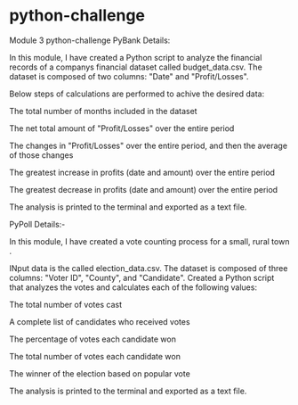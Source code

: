 # python-challenge
Module 3 python-challenge
PyBank Details: 

In this module, I have created a Python script to analyze the financial records of a companys financial dataset called budget_data.csv. The dataset is composed of two columns: "Date" and "Profit/Losses".

Below steps of calculations are performed to achive the desired data:

The total number of months included in the dataset

The net total amount of "Profit/Losses" over the entire period

The changes in "Profit/Losses" over the entire period, and then the average of those changes

The greatest increase in profits (date and amount) over the entire period

The greatest decrease in profits (date and amount) over the entire period

The analysis is printed to the terminal and exported as a text file.

PyPoll Details:-

In this module, I have created a vote counting process for a small, rural town .

INput data is the called election_data.csv. The dataset is composed of three columns: "Voter ID", "County", and "Candidate".  Created a Python script that analyzes the votes and calculates each of the following values:

The total number of votes cast

A complete list of candidates who received votes

The percentage of votes each candidate won

The total number of votes each candidate won

The winner of the election based on popular vote

The analysis is printed to the terminal and exported as a text file.

